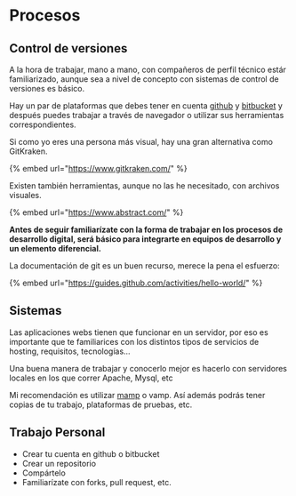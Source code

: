# Procesos

## Control de versiones

A la hora de trabajar, mano a mano, con compañeros de perfil técnico estár familiarizado, aunque sea a nivel de concepto con sistemas de control de versiones es básico.

Hay un par de plataformas que debes tener en cuenta [github](https://github.com/) y [bitbucket](https://bitbucket.org/) y después puedes trabajar a través de navegador o utilizar sus herramientas correspondientes.

Si como yo eres una persona más visual, hay una gran alternativa como GitKraken.

{% embed url="https://www.gitkraken.com/" %}

Existen también herramientas, aunque no las he necesitado, con archivos visuales.

{% embed url="https://www.abstract.com/" %}

**Antes de seguir familiarízate con la forma de trabajar en los procesos de desarrollo digital, será básico para integrarte en equipos de desarrollo y un elemento diferencial.**

La documentación de git es un buen recurso, merece la pena el esfuerzo:

{% embed url="https://guides.github.com/activities/hello-world/" %}

## Sistemas

Las aplicaciones webs tienen que funcionar en un servidor, por eso es importante que te familiarices con los distintos tipos de servicios de hosting, requisitos, tecnologías…

Una buena manera de trabajar y conocerlo mejor es hacerlo con servidores locales en los que correr Apache, Mysql, etc

Mi recomendación es utilizar [mamp](https://www.mamp.info) o vamp. Así además podrás tener copias de tu trabajo, plataformas de pruebas, etc.

## Trabajo Personal

* Crear tu cuenta en github o bitbucket
* Crear un repositorio
* Compártelo
* Familiarízate con forks, pull request, etc.

